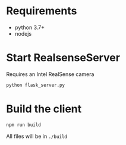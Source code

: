 
# Requirements
- python 3.7+
- nodejs 

# Start RealsenseServer

Requires an Intel RealSense camera
```bash
python flask_server.py
```


# Build the client

```bash
npm run build
```

All files will be in `./build`


